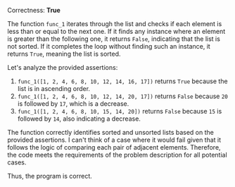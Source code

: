 Correctness: **True**

The function `func_1` iterates through the list and checks if each element is less than or equal to the next one. If it finds any instance where an element is greater than the following one, it returns `False`, indicating that the list is not sorted. If it completes the loop without finding such an instance, it returns `True`, meaning the list is sorted.

Let's analyze the provided assertions:

1. `func_1([1, 2, 4, 6, 8, 10, 12, 14, 16, 17])` returns `True` because the list is in ascending order.
2. `func_1([1, 2, 4, 6, 8, 10, 12, 14, 20, 17])` returns `False` because `20` is followed by `17`, which is a decrease.
3. `func_1([1, 2, 4, 6, 8, 10, 15, 14, 20])` returns `False` because `15` is followed by `14`, also indicating a decrease.

The function correctly identifies sorted and unsorted lists based on the provided assertions. I can't think of a case where it would fail given that it follows the logic of comparing each pair of adjacent elements. Therefore, the code meets the requirements of the problem description for all potential cases.

Thus, the program is correct.